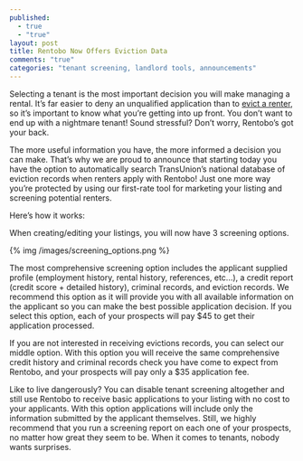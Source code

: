```yaml
---
published: 
  - true
  - "true"
layout: post
title: Rentobo Now Offers Eviction Data
comments: "true"
categories: "tenant screening, landlord tools, announcements"
---
```


Selecting a tenant is the most important decision you will make managing a rental. It’s far easier to deny an unqualified application than to [evict a renter](http://www.rentobo.com/blog/ethical-challenges-of-being-a-landlord/), so it’s important to know what you’re getting into up front. You don’t want to end up with a nightmare tenant! Sound stressful? Don’t worry, Rentobo’s got your back.

The more useful information you have, the more informed a decision you can make. That’s why we are proud to announce that starting today you have the option to automatically search TransUnion’s national database of eviction records when renters apply with Rentobo! Just one more way you’re protected by using our first-rate tool for marketing your listing and screening potential renters.

Here’s how it works:

When creating/editing your listings, you will now have 3 screening options.

{% img /images/screening_options.png %}

The most comprehensive screening option includes the applicant supplied profile (employment history, rental history, references, etc...), a credit report (credit score + detailed history), criminal records, and eviction records. We recommend this option as it will provide you with all available information on the applicant so you can make the best possible application decision. If you select this option, each of your prospects will pay $45 to get their application processed.

If you are not interested in receiving evictions records, you can select our middle option. With this option you will receive the same comprehensive credit history and criminal records check you have come to expect from Rentobo, and your prospects will pay only a $35 application fee.

Like to live dangerously?  You can disable tenant screening altogether and still use Rentobo to receive basic applications to your listing with no cost to your applicants. With this option applications will include only the  information submitted by the applicant themselves. Still, we highly recommend that you run a screening report on each one of your prospects, no matter how great they seem to be. When it comes to tenants, nobody wants surprises.